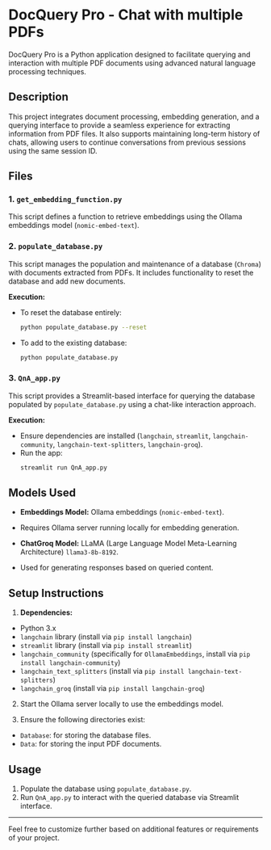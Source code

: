 # DocQuery Pro - Chat with multiple PDFs

DocQuery Pro is a Python application designed to facilitate querying and interaction with multiple PDF documents using advanced natural language processing techniques.

## Description

This project integrates document processing, embedding generation, and a querying interface to provide a seamless experience for extracting information from PDF files. It also supports maintaining long-term history of chats, allowing users to continue conversations from previous sessions using the same session ID.
## Files

### 1. `get_embedding_function.py`

This script defines a function to retrieve embeddings using the Ollama embeddings model (`nomic-embed-text`).

### 2. `populate_database.py`

This script manages the population and maintenance of a database (`Chroma`) with documents extracted from PDFs. It includes functionality to reset the database and add new documents.

**Execution:**
- To reset the database entirely:
  ```bash
  python populate_database.py --reset
- To add to the existing database:
  ```bash
  python populate_database.py

### 3. `QnA_app.py`

This script provides a Streamlit-based interface for querying the database populated by `populate_database.py` using a chat-like interaction approach.

**Execution:**
- Ensure dependencies are installed (`langchain`, `streamlit`, `langchain-community`, `langchain-text-splitters`, `langchain-groq`).
- Run the app:
  ```bash
  streamlit run QnA_app.py

## Models Used

- **Embeddings Model:** Ollama embeddings (`nomic-embed-text`).
- Requires Ollama server running locally for embedding generation.

- **ChatGroq Model:** LLaMA (Large Language Model Meta-Learning Architecture) `llama3-8b-8192`.
- Used for generating responses based on queried content.

## Setup Instructions

1. **Dependencies:**
 - Python 3.x
 - `langchain` library (install via `pip install langchain`)
 - `streamlit` library (install via `pip install streamlit`)
 - `langchain_community` (specifically for `OllamaEmbeddings`, install via `pip install langchain-community`)
 - `langchain_text_splitters` (install via `pip install langchain-text-splitters`)
 - `langchain_groq` (install via `pip install langchain-groq`)

2. Start the Ollama server locally to use the embeddings model.

3. Ensure the following directories exist:
 - `Database`: for storing the database files.
 - `Data`: for storing the input PDF documents.

## Usage

1. Populate the database using `populate_database.py`.
2. Run `QnA_app.py` to interact with the queried database via Streamlit interface.

---

Feel free to customize further based on additional features or requirements of your project.


